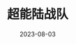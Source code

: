 ---
layout: page
title: 超能陆战队
description: >
  开头还是挺新颖的，吸引人。后面逐渐套路化。
category: 电影
img: assets/img/movie/2023/chao_neng_lu_zhan_dui.jpeg
star: 4
date: 2023-08-03
---